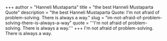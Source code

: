 +++
author = "Hanneli Mustaparta"
title = "the best Hanneli Mustaparta Quote"
description = "the best Hanneli Mustaparta Quote: I'm not afraid of problem-solving. There is always a way."
slug = "im-not-afraid-of-problem-solving-there-is-always-a-way"
quote = '''I'm not afraid of problem-solving. There is always a way.'''
+++
I'm not afraid of problem-solving. There is always a way.
